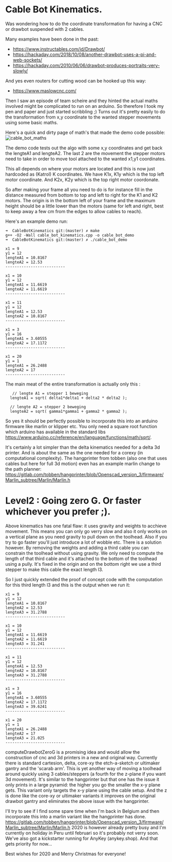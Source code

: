 # Cable Bot Kinematics.
Was wondering how to do the coordinate transformation for having a CNC or drawbot suspended with 2 cables.

Many examples have been done in the past:
 - https://www.instructables.com/id/Drawbot/
 - https://hackaday.com/2018/10/08/another-drawbot-uses-a-pi-and-web-sockets/
 - https://hackaday.com/2010/06/06/drawbot-produces-portraits-very-slowly/

And yes even routers for cutting wood can be hooked up this way:
 - https://www.maslowcnc.com/

Then I saw an episode of team scheire and they hinted the actual maths involved might be complicated to run on an arduino. 
So therefore I took my pen and paper and just started scribbling ;)
Turns out it's pretty easily to do the transformation from x,y coordinate to the wanted stepper movements
using some basic maths.

Here's a quick and dirty page of math's that made the demo code possible:
![cable_bot_maths](https://user-images.githubusercontent.com/710803/71426082-9f5cae80-2672-11ea-8815-129444c5dd8a.JPG)


The demo code tests out the algo with some x,y coordinates and get back the lengteA1 and lengteA2.
The last 2 are the movement the stepper motors need to take in order to move tool attached to the
wanted x1,y1 coordinates.

This all depends on where your motors are located and this is now just hardcoded as (Katrol) K coordinates.
We have K1x, K1y which is the top left motor coordinate. And K2x, K2y which is the top right motor coordonate.

So after making your frame all you need to do is for instance fill in the distance measured from bottom to top
and left to right for the K1 and K2 motors. The origin is in the bottom left of your frame and the maximum height
should be a little lower than the motors (same for left and right, best to keep away a few cm from the edges to allow
cables to reach).

Here's an example demo run:

```
➜  CableBotKinematics git:(master) ✗ make
g++ -O2 -Wall cable_bot_kinematics.cpp -o cable_bot_demo
➜  CableBotKinematics git:(master) ✗ ./cable_bot_demo

x1 = 9
y1 = 12
lengteA1 = 10.8167
lengteA2 = 12.53
--------------------------

x1 = 10
y1 = 12
lengteA1 = 11.6619
lengteA2 = 11.6619
--------------------------

x1 = 11
y1 = 12
lengteA1 = 12.53
lengteA2 = 10.8167
--------------------------

x1 = 3
y1 = 16
lengteA1 = 3.60555
lengteA2 = 17.1172
--------------------------

x1 = 20
y1 = 1
lengteA1 = 26.2488
lengteA2 = 17
--------------------------

```

The main meat of the entire transformation is actually only this :
```
   // lengte A1 = stepper 1 beweging
  lengteA1 = sqrt( delta1*delta1 + delta2 * delta2 );
  
  // lengte A2 = stepper 2 beweging
  lengteA2 = sqrt( gamma1*gamma1 + gamma2 * gamma2 );
```

So yes it should be perfectly possible to incorporate this into an arduino firmware like marlin or klipper etc. You
only need a square root function which arduino has available in the standard libs https://www.arduino.cc/reference/en/language/functions/math/sqrt/.

It's certainly a lot simpler than the delta kinematics needed for a delta 3d printer. And is about the same as the one
needed for a corexy (in computational complexity). The hangprinter from tobben (also one that uses cables but here for full 3d motion) even has an example marlin change to the path planner: https://gitlab.com/tobben/hangprinter/blob/Openscad_version_3/firmware/Marlin_subtree/Marlin/Marlin.h



# Level2 : Going zero G. Or faster whichever you prefer ;).
Above kinematics has one fatal flaw: it uses gravity and weights to acchieve movement.
This means you can only go verry slow and also it only works on a vertical plane as you need gravity to pull down on the toolhead.
Also if you try to go faster you'll just introduce a lot of wobble etc. There is a solution however. By removing the weights and
adding a third cable you can constrain the toolhead without using gravity. We only need to compute the length of that third cable
and it's attached to the bottom of the toolhead using a pully. It's fixed in the origin and on the bottom right we use a third stepper
to make this cable the exact length l3.

So I just quickly extended the proof of concept code with the computation for this third length l3 and this is the output when we run it:
```
x1 = 9
y1 = 12
lengteA1 = 10.8167
lengteA2 = 12.53
lengteA3 = 31.2788
--------------------------

x1 = 10
y1 = 12
lengteA1 = 11.6619
lengteA2 = 11.6619
lengteA3 = 31.241
--------------------------

x1 = 11
y1 = 12
lengteA1 = 12.53
lengteA2 = 10.8167
lengteA3 = 31.2788
--------------------------

x1 = 3
y1 = 16
lengteA1 = 3.60555
lengteA2 = 17.1172
lengteA3 = 39.6241
--------------------------

x1 = 20
y1 = 1
lengteA1 = 26.2488
lengteA2 = 17
lengteA3 = 21.025
--------------------------

```
computeDrawbotZeroG is a promising idea and would allow the construction of cnc and 3d printers in a new and original way. 
Currently there is standard cartesion, delta, core-xy  the etch-a-sketch or ultimaker gantry and the 'scarab arm'. 
This is yet another way of moving a toolhead around quickly using 3 cables/steppers (a fourth for the z-plane if you want 3d movement). 
It's similar to the hangprinter but that one has the issue it only prints in a large pyramid: the higher you go the smaller the x-y plane gets. 
This variant only targets the x-y plane using the cable setup. And the z is done like the core-xy or ultimaker variants it improves on the original
drawbot gantry and eliminates the above issue with the hangprinter.

I'll try to see if I find some spare time when I'm back in Belgium and then incorporate this into a marlin variant like the hangprinter has done.
https://gitlab.com/tobben/hangprinter/blob/Openscad_version_3/firmware/Marlin_subtree/Marlin/Marlin.h
2020 is however already pretty busy and I'm currently on holiday in Peru until februari so it's probably not verry soon. We've also got a kickstarter
running for AnyKey (anykey.shop). And that gets priority for now...


Best wishes for 2020 and Merry Christmas for everyone!
